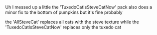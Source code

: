 Uh I messed up a little the 'TuxedoCatIsSteveCatNow' pack also does a minor fix to the bottom of pumpkins but it's fine probably

the 'AllSteveCat' replaces all cats with the steve texture while the 'TuxedoCatIsSteveCatNow' replaces only the tuxedo cat
